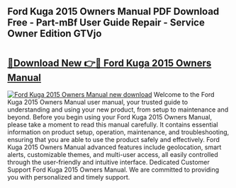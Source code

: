 ## Ford Kuga 2015 Owners Manual PDF Download Free - Part-mBf User Guide Repair - Service Owner Edition GTVjo

# <h2><a href="http://cf17417.oget.top/?id=Ford+Kuga+2015+Owners+Manual">🔗Download New 👉🔴 Ford Kuga 2015 Owners Manual</a></h2>

[![Ford Kuga 2015 Owners Manual new download](https://i.imgur.com/5g1atiW.png)](http://cf17417.oget.top/?id=Ford+Kuga+2015+Owners+Manual)
Welcome to the Ford Kuga 2015 Owners Manual user manual, your trusted guide to understanding and using your new product, from setup to maintenance and beyond. Before you begin using your Ford Kuga 2015 Owners Manual, please take a moment to read this manual carefully. It contains essential information on product setup, operation, maintenance, and troubleshooting, ensuring that you are able to use the product safely and effectively. Ford Kuga 2015 Owners Manual advanced features include geolocation, smart alerts, customizable themes, and multi-user access, all easily controlled through the user-friendly and intuitive interface. Dedicated Customer Support Ford Kuga 2015 Owners Manual. We are committed to providing you with personalized and timely support.
